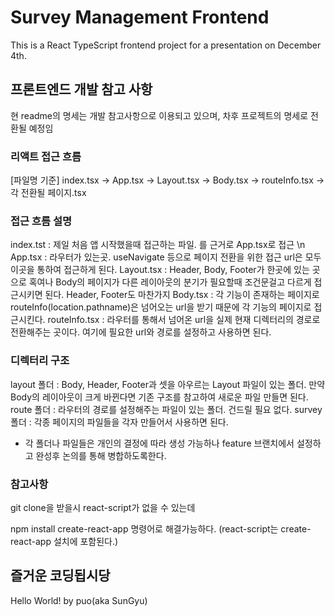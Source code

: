 # Survey Management Frontend

This is a React TypeScript frontend project for a presentation on December 4th.

## 프론트엔드 개발 참고 사항

현 readme의 명세는 개발 참고사항으로 이용되고 있으며, 차후 프로젝트의 명세로 전환될 예정임

### 리액트 접근 흐름

[파일명 기준]
index.tsx -> App.tsx -> Layout.tsx -> Body.tsx -> routeInfo.tsx -> 각 전환될 페이지.tsx

### 접근 흐름 설명

index.tst : 제일 처음 앱 시작했을때 접근하는 파일. <App/> 를 근거로 App.tsx로 접근 \n
App.tsx : 라우터가 있는곳. useNavigate 등으로 페이지 전환을 위한 접근 url은 모두 이곳을 통하여 접근하게 된다.
Layout.tsx : Header, Body, Footer가 한곳에 있는 곳으로 혹여나 Body의 페이지가 다른 레이아웃의 분기가 필요할때 조건문걸고 다르게 접근시키면 된다. Header, Footer도 마찬가지
Body.tsx : 각 기능이 존재하는 페이지로 routeInfo(location.pathname)은 넘어오는 url을 받기 때문에 각 기능의 페이지로 접근시킨다.
routeInfo.tsx : 라우터를 통해서 넘어온 url을 실제 현재 디렉터리의 경로로 전환해주는 곳이다. 여기에 필요한 url와 경로를 설정하고 사용하면 된다.


### 디렉터리 구조

layout 폴더 : Body, Header, Footer과 셋을 아우르는 Layout 파일이 있는 폴더. 만약 Body의 레이아웃이 크게 바뀐다면 기존 구조를 참고하여 새로운 파일 만들면 된다.
route 폴더 : 라우터의 경로를 설정해주는 파일이 있는 폴더. 건드릴 필요 없다.
survey 폴더 : 각종 페이지의 파일들을 각자 만들어서 사용하면 된다.

* 각 폴더나 파일들은 개인의 결정에 따라 생성 가능하나 feature 브랜치에서 설정하고 완성후 논의를 통해 병합하도록한다.

### 참고사항

git clone을 받을시 react-script가 없을 수 있는데

npm install create-react-app
명령어로 해결가능하다. (react-script는 create-react-app 설치에 포함된다.)

## 즐거운 코딩됩시당

Hello World!
by puo(aka SunGyu)
